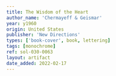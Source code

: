 ```yaml
---
title: The Wisdom of the Heart
author_name: 'Chermayeff & Geismar'
year: y1960
origin: United States
publisher: 'New Directions'
types: ['book-cover', book, lettering]
tags: [monochrome]
ref: sol-030-0063
layout: artifact
date_added: 2022-02-17
---
```

